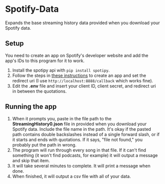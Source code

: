 # Spotify-Data

Expands the base streaming history data provided when you download your Spotify data.

## Setup

You need to create an app on Spotify's developer website and add the app's IDs to this program for it to work.

1. Install the spotipy api with `pip install spotipy`.
2. Follow the steps in [these instructions](https://developer.spotify.com/documentation/general/guides/app-settings/) to create an app and set the redirect uri (I use `http://localhost:8888/callback` which works fine).
3. Edit the **.env** file and insert your client ID, client secret, and redirect uri in between the quotations.

## Running the app

1. When it prompts you, paste in the file path to the **StreamingHistory0.json** file in provided when you download your Spotify data. Include the file name in the path. It's okay if the pasted path contains double backslashes instead of a single forward slash, or if it starts and ends with quotations. If it says, "file not found," you probably put the path in wrong.
2. The program will run through every song in that file. If it can't find something (it won't find podcasts, for example) it will output a message and skip that item.
3. It will take several minutes to complete. It will print a message when done.
4. When finished, it will output a csv file with all of your data.
